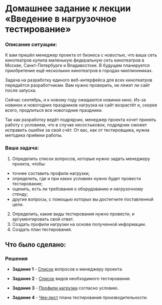 # Домашнее задание к лекции  «Введение в нагрузочное тестирование»

### Описание ситуации:

К вам пришёл менеджер проекта от бизнеса с новостью, что ваша сеть кинотеатров купила маленькую федеральную сеть кинотеатров в Москве, Санкт-Петербурге и Владивостоке. В будущем планируется приобретение ещё нескольких кинотеатров в городах-миллионниках. 

Задача на разработку единого веб-интерфейса для всех кинотеатров передаётся разработчикам. Вам нужно проверить, не ляжет ли сайт после запуска.

Сейчас сентябрь, и к новому году ожидаются новинки кино. Из-за новинок и новогодних праздников нагрузка на сайт возрастёт и, скорее всего, продлиться все новогодние праздники. 

Так как разработку ведёт подрядчик, менеджер проекта хочет принять работу с условием, что в случае несостыковок, подрядчик сможет исправить ошибки за свой счёт. От вас, как от тестировщика, нужна методика приёмки работы.

### Ваша задача:

1. Определить список вопросов, которые нужно задать менеджеру проекта, чтобы:
* точнее составить профили нагрузки;
* определить, где и при каких условиях нужно будет провести тестирование;
* оценить, есть ли требования к оборудованию и нагрузочному стенду;
* другие вопросы, с помощью которых вы достигните поставленной цели.

2. Определить, какие виды тестирования нужно провести, и аргументировать свой ответ.
3. Создать профили нагрузки на основе полученной информации.
4. Создать план тестирования.


## Что было сделано:
### Решения
* **Задание 1** - <a href="https://docs.google.com/document/d/1ip_wbIpNMd1Cva8Y_TvamtDcbnfz2N7lWK4WFsxM004/edit?tab=t.0">Список</a> вопросов к менеджеру проекта.

* **Задание 2** - <a href="https://docs.google.com/document/d/1v3tfKtRecFajM7Szf5VXGYpM7UjyXowfG2ocsYRjZRs/edit?tab=t.0#heading=h.wv4sb5u04n8j">Список</a> видов необходимого тестирования.
  
* **Задание 3** - <a href="https://docs.google.com/document/d/16inmNy272G1GnkknjdHAce9hZcyOMgJ6ETyzv7TJR5U/edit?tab=t.0">Профили нагрузки</a> согласно условию.

* **Задание 4** - <a href="https://docs.google.com/document/d/1D2cV5SpeoIfJa1JeeAHwbfNLDkJ7DQmScnrtn5HyH9c/edit?tab=t.0">Чек-лист</a> плана тестирования производительности.

